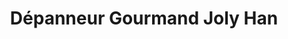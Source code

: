 ---
title: "Dépanneur Gourmand Joly Han"
url: /sorel-tracy/depanneur-gourmand-joly-han/
shop: convenience
---